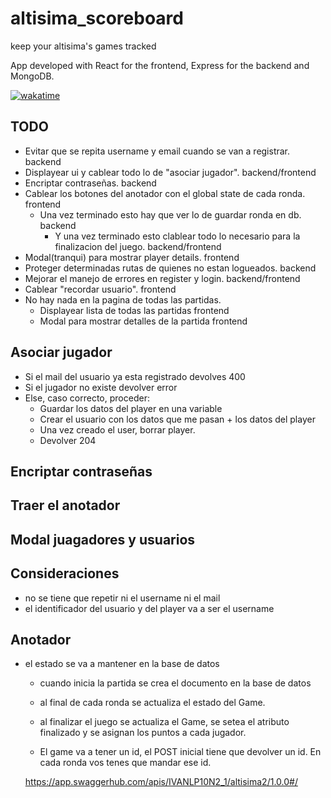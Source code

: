 # altisima_scoreboard
keep your altisima's games tracked

App developed with React for the frontend, Express for the backend and MongoDB.

[![wakatime](https://wakatime.com/badge/user/52fea420-cbe4-4ed2-96b9-796155f63dad/project/3ea4383e-6d64-4062-8572-48ae39fbeca9.svg)](https://wakatime.com/badge/user/52fea420-cbe4-4ed2-96b9-796155f63dad/project/3ea4383e-6d64-4062-8572-48ae39fbeca9)

## TODO

- Evitar que se repita username y email cuando se van a registrar. backend
- Displayear ui y cablear todo lo de "asociar jugador".  backend/frontend
- Encriptar contraseñas. backend
- Cablear los botones del anotador con el global state de cada ronda. frontend
	- Una vez terminado esto hay que ver lo de guardar ronda en db. backend
		- Y una vez terminado esto clablear todo lo necesario para la finalizacion del 		juego. backend/frontend
- Modal(tranqui) para mostrar player details. frontend
- Proteger determinadas rutas de quienes no estan logueados. backend
- Mejorar el manejo de errores en register y login. backend/frontend
- Cablear "recordar usuario". frontend
- No hay nada en la pagina de todas las partidas. 
	- Displayear lista de todas las partidas frontend
	- Modal para mostrar detalles de la partida frontend 

## Asociar jugador
- Si el mail del usuario ya esta registrado devolves 400
- Si el jugador no existe devolver error
- Else, caso correcto, proceder:
  - Guardar los datos del player en una variable 
  - Crear el usuario con los datos que me pasan + los datos del player
  - Una vez creado el user, borrar player.
  - Devolver 204

## Encriptar contraseñas

## Traer el anotador

## Modal juagadores y usuarios

## Consideraciones
- no se tiene que repetir ni el username ni el mail
- el identificador del usuario y del player va a ser el username

## Anotador
- el estado se va a mantener en la base de datos
  - cuando inicia la partida se crea el documento en la base de datos
  - al final de cada ronda se actualiza el estado del Game.
  - al finalizar el juego se actualiza el Game, se setea el atributo finalizado y se asignan los puntos a cada jugador. 

  - El game va a tener un id, el POST inicial tiene que devolver un id. En cada ronda vos tenes que mandar ese id.

  https://app.swaggerhub.com/apis/IVANLP10N2_1/altisima2/1.0.0#/
